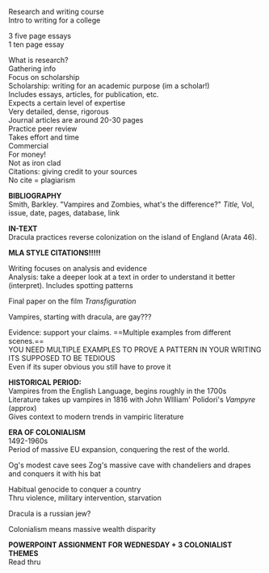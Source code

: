 Research and writing course  
Intro to writing for a college
 
3 five page essays  
1 ten page essay
 
What is research?  
Gathering info  
Focus on scholarship  
Scholarship: writing for an academic purpose (im a scholar!)  
Includes essays, articles, for publication, etc.  
Expects a certain level of expertise  
Very detailed, dense, rigorous  
Journal articles are around 20-30 pages  
Practice peer review  
Takes effort and time  
Commercial  
For money!  
Not as iron clad  
Citations: giving credit to your sources  
No cite = plagiarism
 
**BIBLIOGRAPHY**  
Smith, Barkley. "Vampires and Zombies, what's the difference?" _Title,_ Vol, issue, date, pages, database, link
 
**IN-TEXT**  
Dracula practices reverse colonization on the island of England (Arata 46).
 
**MLA STYLE CITATIONS!!!!!**
 
Writing focuses on analysis and evidence  
Analysis: take a deeper look at a text in order to understand it better (interpret). Includes spotting patterns
   

Final paper on the film _Transfiguration_
 
Vampires, starting with dracula, are gay???
 
Evidence: support your claims. ==Multiple examples from different scenes.==  
YOU NEED MULTIPLE EXAMPLES TO PROVE A PATTERN IN YOUR WRITING  
ITS SUPPOSED TO BE TEDIOUS  
Even if its super obvious you still have to prove it
 
**HISTORICAL PERIOD:**  
Vampires from the English Language, begins roughly in the 1700s  
Literature takes up vampires in 1816 with John WIlliam' Polidori's _Vampyre_ (approx)  
Gives context to modern trends in vampiric literature
 
**ERA OF COLONIALISM**  
1492-1960s  
Period of massive EU expansion, conquering the rest of the world.
 
Og's modest cave sees Zog's massive cave with chandeliers and drapes and conquers it with his bat
 
Habitual genocide to conquer a country  
Thru violence, military intervention, starvation
 
Dracula is a russian jew?
 
Colonialism means massive wealth disparity
    
**POWERPOINT ASSIGNMENT FOR WEDNESDAY + 3 COLONIALIST THEMES**  
Read thru